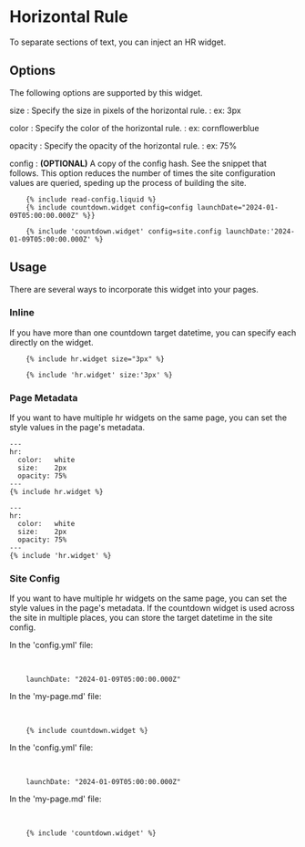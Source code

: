 # Horizontal Rule

To separate sections of text, you can inject an HR widget.



## Options

The following options are supported by this widget.

size
: Specify the size in pixels of the horizontal rule.
: ex: 3px

color
: Specify the color of the horizontal rule.
: ex: cornflowerblue

opacity
: Specify the opacity of the horizontal rule.
: ex: 75%

config
: **(OPTIONAL)** A copy of the config hash. See the snippet that follows. This option reduces the number of times the site configuration values are queried, speding up the process of building the site.

<tabs>
<tab title="Jekyll">

```
    {% include read-config.liquid %}
    {% include countdown.widget config=config launchDate="2024-01-09T05:00:00.000Z" %}}
```
</tab>
<tab title="Eleventy">

```
    {% include 'countdown.widget' config=site.config launchDate:'2024-01-09T05:00:00.000Z' %}
```
</tab>
</tabs>



## Usage

There are several ways to incorporate this widget into your pages.

### Inline

If you have more than one countdown target datetime, you can specify each directly on the widget.

<tabs>
<tab title="Jekyll">

```
    {% include hr.widget size="3px" %}
```
</tab>
<tab title="Eleventy">

```
    {% include 'hr.widget' size:'3px' %}
```
</tab>
</tabs>



### Page Metadata

If you want to have multiple hr widgets on the same page, you can set the style values in the page's metadata.

<tabs>
<tab title="Jekyll">

```
---
hr:
  color:   white
  size:    2px
  opacity: 75%
---
{% include hr.widget %}
```
</tab>
<tab title="Eleventy">

```
---
hr:
  color:   white
  size:    2px
  opacity: 75%
---
{% include 'hr.widget' %}
```
</tab>
</tabs>



### Site Config

If you want to have multiple hr widgets on the same page, you can set the style values in the page's metadata.
If the countdown widget is used across the site in multiple places, you can store the target datetime in the site config.

<tabs>
<tab title="Jekyll">

<p>In the 'config.yml' file:</p><br/>

```
    launchDate: "2024-01-09T05:00:00.000Z"
```

<p>In the 'my-page.md' file:</p><br/>

```
    {% include countdown.widget %}
```
</tab>
<tab title="Eleventy">

<p>In the 'config.yml' file:</p><br/>

```
    launchDate: "2024-01-09T05:00:00.000Z"
```

<p>In the 'my-page.md' file:</p><br/>

```
    {% include 'countdown.widget' %}
```
</tab>
</tabs>



<seealso>
    <!--Provide links to related how-to guides, overviews, and tutorials.-->
</seealso>

